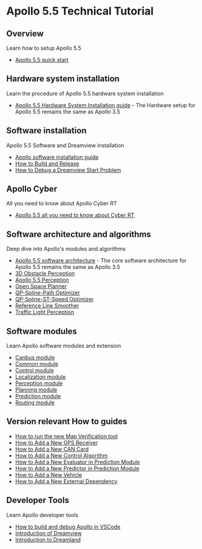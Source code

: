# Apollo 5.5 Technical Tutorial

## Overview
Learn how to setup Apollo 5.5

* [Apollo 5.5 quick start](https://github.com/ApolloAuto/apollo/blob/r5.5.0/docs/quickstart/apollo_5_5_quick_start.md)

## Hardware system installation
Learn the procedure of Apollo 5.5 hardware system installation

* [Apollo 5.5 Hardware System Installation guide](https://github.com/ApolloAuto/apollo/blob/r5.5.0/docs/quickstart/apollo_3_5_hardware_system_installation_guide.md) - The Hardware setup for Apollo 5.5 remains the same as Apollo 3.5

## Software installation
Apollo 5.5 Software and Dreamview installation

* [Apollo software installation guide](https://github.com/ApolloAuto/apollo/blob/r5.5.0/docs/quickstart/apollo_software_installation_guide.md)
* [How to Build and Release](https://github.com/ApolloAuto/apollo/blob/r5.5.0/docs/howto/how_to_build_and_release.md)
* [How to Debug a Dreamview Start Problem](https://github.com/ApolloAuto/apollo/blob/r5.5.0/docs/howto/how_to_debug_dreamview_start_problem.md)


## Apollo Cyber
All you need to know about Apollo Cyber RT

* [Apollo 5.5 all you need to know about Cyber RT](https://github.com/ApolloAuto/apollo/blob/r5.5.0/docs/cyber/README.md)

## Software architecture and algorithms
Deep dive into Apollo's modules and algorithms

* [Apollo 5.5 software architecture](https://github.com/ApolloAuto/apollo/blob/r5.5.0/docs/specs/Apollo_3.5_Software_Architecture.md "Apollo software architecture") - The core software architecture for Apollo 5.5 remains the same as Apollo 3.5
* [3D Obstacle Perception](https://github.com/ApolloAuto/apollo/blob/r5.5.0/docs/specs/3d_obstacle_perception.md)
* [Apollo 5.5 Perception](https://github.com/ApolloAuto/apollo/blob/r5.5.0/modules/perception/README.md)
* [Open Space Planner](https://github.com/ApolloAuto/apollo/blob/r5.5.0/docs/specs/Open_Space_Planner.md)
* [QP-Spline-Path Optimizer](https://github.com/ApolloAuto/apollo/blob/r5.5.0/docs/specs/qp_spline_path_optimizer.md)
* [QP-Spline-ST-Speed Optimizer](https://github.com/ApolloAuto/apollo/blob/r5.5.0/docs/specs/qp_spline_st_speed_optimizer.md)
* [Reference Line Smoother](https://github.com/ApolloAuto/apollo/blob/r5.5.0/docs/specs/reference_line_smoother.md)
* [Traffic Light Perception](https://github.com/ApolloAuto/apollo/blob/r5.5.0/docs/specs/traffic_light.md)


## Software modules
Learn Apollo software modules and extension

* [Canbus module](https://github.com/ApolloAuto/apollo/blob/r5.5.0/modules/canbus/README.md)
* [Common module](https://github.com/ApolloAuto/apollo/blob/r5.5.0/modules/common/README.md)
* [Control module](https://github.com/ApolloAuto/apollo/blob/r5.5.0/modules/control/README.md)
* [Localization module](https://github.com/ApolloAuto/apollo/blob/r5.5.0/modules/localization/README.md)
* [Perception module](https://github.com/ApolloAuto/apollo/blob/r5.5.0/modules/perception/README.md)
* [Planning module](https://github.com/ApolloAuto/apollo/blob/r5.5.0/modules/planning/README.md)
* [Prediction module](https://github.com/ApolloAuto/apollo/blob/r5.5.0/modules/prediction/README.md)
* [Routing module](https://github.com/ApolloAuto/apollo/blob/r5.5.0/modules/routing/README.md)

## Version relevant How to guides

* [How to run the new Map Verification tool](https://github.com/ApolloAuto/apollo/blob/r5.5.0/docs/howto/how_to_run_map_verification_tool.md)
* [How to Add a New GPS Receiver](https://github.com/ApolloAuto/apollo/blob/r5.5.0/docs/howto/how_to_add_a_gps_receiver.md)
* [How to Add a New CAN Card](https://github.com/ApolloAuto/apollo/blob/r5.5.0/docs/howto/how_to_add_a_new_can_card.md )
* [How to Add a New Control Algorithm](https://github.com/ApolloAuto/apollo/blob/r5.5.0/docs/howto/how_to_add_a_new_control_algorithm.md)
* [How to Add a New Evaluator in Prediction Module](https://github.com/ApolloAuto/apollo/blob/r5.5.0/docs/howto/how_to_add_a_new_evaluator_in_prediction_module.md)
* [How to Add a New Predictor in Prediction Module](https://github.com/ApolloAuto/apollo/blob/r5.5.0/docs/howto/how_to_add_a_new_predictor_in_prediction_module.md)
* [How to Add a New Vehicle](https://github.com/ApolloAuto/apollo/blob/r5.5.0/docs/howto/how_to_add_a_new_vehicle.md)
* [How to Add a New External Dependency](https://github.com/ApolloAuto/apollo/blob/r5.5.0/docs/howto/how_to_add_an_external_dependency.md)


## Developer Tools
Learn Apollo developer tools

* [How to build and debug Apollo in VSCode](https://github.com/ApolloAuto/apollo/blob/r5.5.0/docs/howto/how_to_build_and_debug_apollo_in_vscode_cn.md "How  to build and debug Apollo in VSCode")
* [Introduction of Dreamview](https://github.com/ApolloAuto/apollo/blob/r5.5.0/docs/specs/dreamview_usage_table.md)
* [Introduction to Dreamland](https://github.com/ApolloAuto/apollo/blob/r5.5.0/docs/specs/Dreamland_introduction.md)


